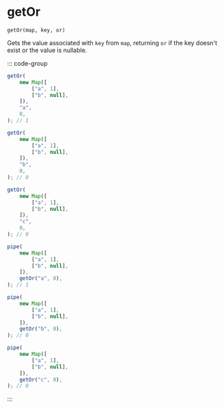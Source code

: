 # getOr

`getOr(map, key, or)`

Gets the value associated with `key` from `map`, returning `or` if the key doesn't exist or the value is nullable.

::: code-group

```ts [data-first]
getOr(
    new Map([
        ["a", 1],
        ["b", null],
    ]),
    "a",
    0,
); // 1

getOr(
    new Map([
        ["a", 1],
        ["b", null],
    ]),
    "b",
    0,
); // 0

getOr(
    new Map([
        ["a", 1],
        ["b", null],
    ]),
    "c",
    0,
); // 0
```

```ts [data-last]
pipe(
    new Map([
        ["a", 1],
        ["b", null],
    ]),
    getOr("a", 0),
); // 1

pipe(
    new Map([
        ["a", 1],
        ["b", null],
    ]),
    getOr("b", 0),
); // 0

pipe(
    new Map([
        ["a", 1],
        ["b", null],
    ]),
    getOr("c", 0),
); // 0
```

:::
